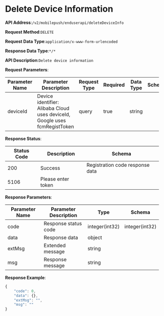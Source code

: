 # Delete Device Information


**API Address**:`/v2/mobilepush/enduserapi/deleteDeviceInfo`


**Request Method**:`DELETE`


**Request Data Type**:`application/x-www-form-urlencoded`


**Response Data Type**:`*/*`


**API Description**:`Delete device information`


**Request Parameters**:


| Parameter Name | Parameter Description                                          | Request Type | Required | Data Type | Schema |
| -------------- | -------------------------------------------------------------- | ------------ | -------- | --------- | ------ |
| deviceId       | Device identifier: Alibaba Cloud uses deviceId, Google uses fcmRegistToken | query    | true     | string    |        |


**Response Status**:


| Status Code | Description       | Schema                        |
| ----------- | ----------------- | ----------------------------- |
| 200         | Success           | Registration code response data |
| 5106        | Please enter token |                               |


**Response Parameters**:


| Parameter Name | Parameter Description | Type           | Schema         |
| -------------- | --------------------- | -------------- | -------------- |
| code           | Response status code  | integer(int32) | integer(int32) |
| data           | Response data         | object         |                |
| extMsg         | Extended message      | string         |                |
| msg            | Response message      | string         |                |


**Response Example**:
```javascript
{
	"code": 0,
	"data": {},
	"extMsg": "",
	"msg": ""
}
```